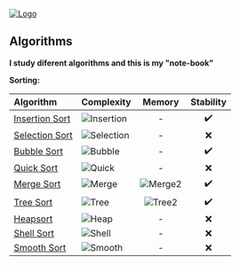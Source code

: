 [![Logo](https://raw.githubusercontent.com/ogycode/Algorithms/master/merch/logo.jpg)](https://github.com/ogycode/Algorithms)

## Algorithms
**I study diferent algorithms and this is my "note-book"**

**Sorting:**

|Algorithm  |Сomplexity   	|Memory   	|Stability     |
|:--- 	    |:--- 	        |:---: 	    |:---:         |
| [Insertion Sort](https://github.com/ogycode/Algorithms/tree/master/src/Algorithms/InsertionSort) | ![Insertion](https://raw.githubusercontent.com/ogycode/Algorithms/master/merch/math/n%5E2.png) | \- | :heavy_check_mark: |
| [Selection Sort](https://github.com/ogycode/Algorithms/tree/master/src/Algorithms/SelectionSort) | ![Selection](https://raw.githubusercontent.com/ogycode/Algorithms/master/merch/math/n%5E2.png) | \- | :x: |
| [Bubble Sort](https://github.com/ogycode/Algorithms/tree/master/src/Algorithms/BubbleSort) | ![Bubble](https://raw.githubusercontent.com/ogycode/Algorithms/master/merch/math/n%5E2.png) | \- | :heavy_check_mark: |
|[Quick Sort](https://github.com/ogycode/Algorithms/tree/master/src/Algorithms/QuickSort)| ![Quick](https://raw.githubusercontent.com/ogycode/Algorithms/master/merch/math/quick.png) | \- | :x: |
| [Merge Sort](https://github.com/ogycode/Algorithms/tree/master/src/Algorithms/MergeSort) | ![Merge](https://raw.githubusercontent.com/ogycode/Algorithms/master/merch/math/nlogn.png) | ![Merge2](https://raw.githubusercontent.com/ogycode/Algorithms/master/merch/math/on.png) | :heavy_check_mark: |
|[Tree Sort](https://github.com/ogycode/Algorithms/tree/master/src/Algorithms/TreeSort)| ![Tree](https://raw.githubusercontent.com/ogycode/Algorithms/master/merch/math/nlogn.png) | ![Tree2](https://raw.githubusercontent.com/ogycode/Algorithms/master/merch/math/on.png) | :heavy_check_mark: |
|[Heapsort](https://github.com/ogycode/Algorithms/tree/master/src/Algorithms/HeapSort)| ![Heap](https://raw.githubusercontent.com/ogycode/Algorithms/master/merch/math/nlogn.png) | \- | :x: |
|[Shell Sort](https://github.com/ogycode/Algorithms/tree/master/src/Algorithms/ShellSort)| ![Shell](https://raw.githubusercontent.com/ogycode/Algorithms/master/merch/math/shell.png) | \- | :x: |
|[Smooth Sort](https://github.com/ogycode/Algorithms/tree/master/src/Algorithms/SmoothSort)| ![Smooth](http://mathurl.com/ya5y4vgc.png) | \- | :x: |
